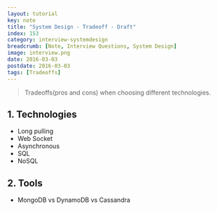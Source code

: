 ```yaml
---
layout: tutorial
key: note
title: "System Design - Tradeoff - Draft"
index: 153
category: interview-systemdesign
breadcrumb: [Note, Interview Questions, System Design]
image: interview.png
date: 2016-03-03
postdate: 2016-03-03
tags: [Tradeoffs]
---
```


> Tradeoffs(pros and cons) when choosing different technologies.

## 1. Technologies
* Long pulling
* Web Socket
* Asynchronous
* SQL
* NoSQL

## 2. Tools
* MongoDB vs DynamoDB vs Cassandra
